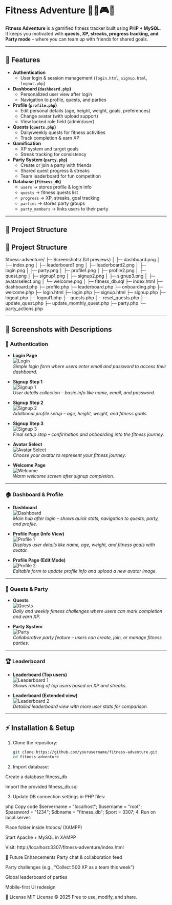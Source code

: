 # Fitness Adventure 🏋️‍♂️🎮🎉

**Fitness Adventure** is a gamified fitness tracker built using **PHP + MySQL**.  
It keeps you motivated with **quests, XP, streaks, progress tracking, and Party mode** – where you can team up with friends for shared goals.  

---

## 🚀 Features

- **Authentication**
  - User login & session management (`login.html`, `signup.html`, `logout.php`)
- **Dashboard (`dashboard.php`)**
  - Personalized user view after login
  - Navigation to profile, quests, and parties
- **Profile (`profile.php`)**
  - Edit personal details (age, height, weight, goals, preferences)
  - Change avatar (with upload support)
  - View locked role field (admin/user)
- **Quests (`quests.php`)**
  - Daily/weekly quests for fitness activities
  - Track completion & earn XP
- **Gamification**
  - XP system and target goals
  - Streak tracking for consistency
- **Party System (`party.php`)**
  - Create or join a party with friends
  - Shared quest progress & streaks
  - Team leaderboard for fun competition
- **Database (`fitness_db`)**
  - `users` → stores profile & login info  
  - `quests` → fitness quests list  
  - `progress` → XP, streaks, goal tracking  
  - `parties` → stores party groups  
  - `party_members` → links users to their party  

---

## 📂 Project Structure

## 📂 Project Structure

fitness-adventure/
├─ Screenshots/ (UI previews)
│  ├─ dashboard.png
│  ├─ index.png
│  ├─ leaderboard1.png
│  ├─ leaderboard2.png
│  ├─ login.png
│  ├─ party.png
│  ├─ profile1.png
│  ├─ profile2.png
│  ├─ quest.png
│  ├─ signup1.png
│  ├─ signup2.png
│  ├─ signup3.png
│  ├─ avatarselect.png
│  └─ welcome.png
│
├─ fitness_db.sql
├─ index.html
├─ dashboard.php
├─ profile.php
├─ leaderboard.php
├─ onboarding.php
├─ welcome.php
├─ login.html
├─ login.php
├─ signup.html
├─ signup.php
├─ logout.php
├─ logout1.php
├─ quests.php
├─ reset_quests.php
├─ update_quest.php
├─ update_monthly_quest.php
├─ party.php
└─ party_actions.php



---

## 📸 Screenshots with Descriptions

### 🔑 Authentication
- **Login Page**  
  ![Login](Screenshot/login.png)  
  _Simple login form where users enter email and password to access their dashboard._  

- **Signup Step 1**  
  ![Signup 1](Screenshot/signup1.png)  
  _User details collection – basic info like name, email, and password._  

- **Signup Step 2**  
  ![Signup 2](Screenshot/signup2.png)  
  _Additional profile setup – age, height, weight, and fitness goals._  

- **Signup Step 3**  
  ![Signup 3](Screenshot/signup3.png)  
  _Final setup step – confirmation and onboarding into the fitness journey._  

- **Avatar Select**  
  ![Avatar Select](Screenshot/avatarselect..png)  
  _Choose your avatar to represent your fitness journey._  

- **Welcome Page**  
  ![Welcome](Screenshot/welcome.png)  
  _Warm welcome screen after signup completion._  

---

### 🏠 Dashboard & Profile
- **Dashboard**  
  ![Dashboard](Screenshot/dashboard.png)  
  _Main hub after login – shows quick stats, navigation to quests, party, and profile._  

- **Profile Page (Info View)**  
  ![Profile 1](Screenshot/profile1.png)  
  _Displays user details like name, age, weight, and fitness goals with avatar._  

- **Profile Page (Edit Mode)**  
  ![Profile 2](Screenshot/profile2.png)  
  _Editable form to update profile info and upload a new avatar image._  

---

### 🎯 Quests & Party
- **Quests**  
  ![Quests](Screenshot/quest.png)  
  _Daily and weekly fitness challenges where users can mark completion and earn XP._  

- **Party System**  
  ![Party](Screenshot/party.png)  
  _Collaborative party feature – users can create, join, or manage fitness parties._  

---

### 🏆 Leaderboard
- **Leaderboard (Top users)**  
  ![Leaderboard 1](Screenshot/leaderboard1.png)  
  _Shows ranking of top users based on XP and streaks._  

- **Leaderboard (Extended view)**  
  ![Leaderboard 2](Screenshot/leaderboard2.png)  
  _Detailed leaderboard view with more user stats for comparison._  

---

## ⚡ Installation & Setup

1. Clone the repository:
   ```bash
   git clone https://github.com/yourusername/fitness-adventure.git
   cd fitness-adventure
2. Import database:

Create a database fitness_db

Import the provided fitness_db.sql

3. Update DB connection settings in PHP files:

php
Copy code
$servername = "localhost";
$username   = "root";
$password   = "1234"; 
$dbname     = "fitness_db";
$port       = 3307;
4. Run on local server:

Place folder inside htdocs/ (XAMPP)

Start Apache + MySQL in XAMPP

Visit: http://localhost:3307/fitness-adventure/index.html

🎯 Future Enhancements
Party chat & collaboration feed

Party challenges (e.g., “Collect 500 XP as a team this week”)

Global leaderboard of parties

Mobile-first UI redesign

📜 License
MIT License © 2025
Free to use, modify, and share.
